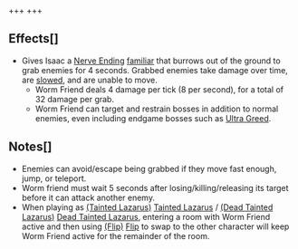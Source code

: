 +++
+++

Effects[]
---------


* Gives Isaac a [Nerve Ending](/wiki/Nerve_Ending "Nerve Ending") [familiar](/wiki/Familiar "Familiar") that burrows out of the ground to grab enemies for 4 seconds. Grabbed enemies take damage over time, are [slowed](/wiki/Slow "Slow"), and are unable to move.
	+ Worm Friend deals 4 damage per tick (8 per second), for a total of 32 damage per grab.
	+ Worm Friend can target and restrain bosses in addition to normal enemies, even including endgame bosses such as [Ultra Greed](/wiki/Ultra_Greed "Ultra Greed").


Notes[]
-------


* Enemies can avoid/escape being grabbed if they move fast enough, jump, or teleport.
* Worm friend must wait 5 seconds after losing/killing/releasing its target before it can attack another enemy.
* When playing as  [(Tainted Lazarus)](/wiki/Tainted_Lazarus "Tainted Lazarus") [Tainted Lazarus](/wiki/Tainted_Lazarus "Tainted Lazarus") /  [(Dead Tainted Lazarus)](/wiki/Dead_Tainted_Lazarus "Dead Tainted Lazarus") [Dead Tainted Lazarus](/wiki/Dead_Tainted_Lazarus "Dead Tainted Lazarus"), entering a room with Worm Friend active and then using [(Flip)](/wiki/Flip "Flip") [Flip](/wiki/Flip "Flip") to swap to the other character will keep Worm Friend active for the remainder of the room.


